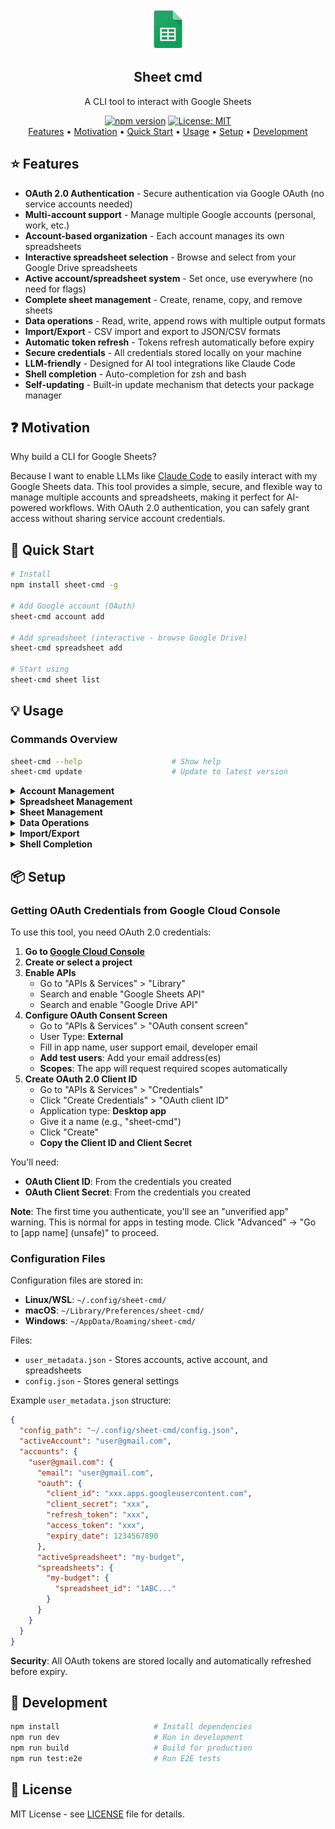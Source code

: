 <div align="center">
<a href="https://www.google.com/sheets/about/" target="_blank" rel="noopener noreferrer">
  <img width="64" src=".github/image/sheet.png" alt="Google Sheets logo">
</a>
<h2>Sheet cmd</h2>
<p>A CLI tool to interact with Google Sheets</p>
<p>
  <a href="https://www.npmjs.com/package/sheet-cmd"><img src="https://img.shields.io/npm/v/sheet-cmd.svg" alt="npm version"></a>
  <a href="https://opensource.org/licenses/MIT"><img src="https://img.shields.io/badge/License-MIT-yellow.svg" alt="License: MIT"></a>
  <br>
  <a href="#star-features">Features</a> • <a href="#question-motivation">Motivation</a> • <a href="#rocket-quick-start">Quick Start</a> • <a href="#bulb-usage">Usage</a> • <a href="#package-setup">Setup</a> • <a href="#wrench-development">Development</a>
</p>

</div>

## :star: Features

- **OAuth 2.0 Authentication** - Secure authentication via Google OAuth (no service accounts needed)
- **Multi-account support** - Manage multiple Google accounts (personal, work, etc.)
- **Account-based organization** - Each account manages its own spreadsheets
- **Interactive spreadsheet selection** - Browse and select from your Google Drive spreadsheets
- **Active account/spreadsheet system** - Set once, use everywhere (no need for flags)
- **Complete sheet management** - Create, rename, copy, and remove sheets
- **Data operations** - Read, write, append rows with multiple output formats
- **Import/Export** - CSV import and export to JSON/CSV formats
- **Automatic token refresh** - Tokens refresh automatically before expiry
- **Secure credentials** - All credentials stored locally on your machine
- **LLM-friendly** - Designed for AI tool integrations like Claude Code
- **Shell completion** - Auto-completion for zsh and bash
- **Self-updating** - Built-in update mechanism that detects your package manager

## :question: Motivation

Why build a CLI for Google Sheets?

Because I want to enable LLMs like [Claude Code](https://www.anthropic.com/claude-code) to easily interact with my Google Sheets data. This tool provides a simple, secure, and flexible way to manage multiple accounts and spreadsheets, making it perfect for AI-powered workflows. With OAuth 2.0 authentication, you can safely grant access without sharing service account credentials.

## :rocket: Quick Start

```bash
# Install
npm install sheet-cmd -g

# Add Google account (OAuth)
sheet-cmd account add

# Add spreadsheet (interactive - browse Google Drive)
sheet-cmd spreadsheet add

# Start using
sheet-cmd sheet list
```

## :bulb: Usage

### Commands Overview

```bash
sheet-cmd --help                    # Show help
sheet-cmd update                    # Update to latest version
```

<details>
<summary><b>Account Management</b></summary>

```bash
sheet-cmd account add                   # Add Google account via OAuth
sheet-cmd account list                  # List all accounts (* = active)
sheet-cmd account select <email>        # Select active account
sheet-cmd account remove <email>        # Remove account
sheet-cmd account reauth                # Re-authenticate active account
```

</details>

<details>
<summary><b>Spreadsheet Management</b></summary>

All spreadsheet commands use the active account.

```bash
sheet-cmd spreadsheet add                      # Add spreadsheet (interactive - browse Google Drive)
sheet-cmd spreadsheet add --id <spreadsheet-id> # Add spreadsheet by ID (manual entry)
sheet-cmd spreadsheet list                     # List all spreadsheets (* = active)
sheet-cmd spreadsheet select <name>            # Select active spreadsheet
sheet-cmd spreadsheet active                   # Show currently active spreadsheet
sheet-cmd spreadsheet remove [name]            # Remove spreadsheet
```

</details>

<details>
<summary><b>Sheet Management</b></summary>

All sheet commands use the active spreadsheet if `-s` flag is not specified.

```bash
sheet-cmd sheet list                              # List all sheet
sheet-cmd sheet add -n <name>                      # Add a new sheet
sheet-cmd sheet remove -n <name>                   # Remove a sheet
sheet-cmd sheet rename -n <old> --new-name <new>  # Rename a sheet
sheet-cmd sheet copy -n <name> --to <new>         # Copy a sheet
```

</details>

<details>
<summary><b>Data Operations</b></summary>

```bash
# Read sheet content
sheet-cmd sheet read -n <name>                    # Read in markdown format
sheet-cmd sheet read -n <name> -o csv             # Read in CSV format
sheet-cmd sheet read -n <name> -f                 # Read with formulas
sheet-cmd sheet read -n <name> -e output.md       # Save to file

# Write to cells
sheet-cmd sheet write -n <name> -c A1 -v "Hello"   # Write to single cell
sheet-cmd sheet write -n <name> -r A1:B2 -v "val1, val2; val3, val4"  # Write to range

# Append rows
sheet-cmd sheet append -n <name> -v "col1, col2, col3"  # Append new row
```

</details>

<details>
<summary><b>Import/Export</b></summary>

```bash
# Import CSV
sheet-cmd sheet import -n <name> -f data.csv        # Import CSV with headers
sheet-cmd sheet import -n <name> -f data.csv --skip-header  # Skip first row

# Export data
sheet-cmd sheet export -n <name> -f json -o output.json # Export to JSON
sheet-cmd sheet export -n <name> -f csv -o output.csv   # Export to CSV
sheet-cmd sheet export -n <name> -r B2:I25 -f csv       # Export range to CSV
```

</details>

<details>
<summary><b>Shell Completion</b></summary>

```bash
# Install completion
sheet-cmd completion install

# Reload shell
source ~/.zshrc   # for zsh
source ~/.bashrc  # for bash

# Use sheet completion
sheet-cmd <TAB>
sheet-cmd spreadsheet <TAB>
sheet-cmd sheet <TAB>
```

</details>

## :package: Setup

### Getting OAuth Credentials from Google Cloud Console

To use this tool, you need OAuth 2.0 credentials:

1. **Go to [Google Cloud Console](https://console.cloud.google.com/)**
2. **Create or select a project**
3. **Enable APIs**
   - Go to "APIs & Services" > "Library"
   - Search and enable "Google Sheets API"
   - Search and enable "Google Drive API"
4. **Configure OAuth Consent Screen**
   - Go to "APIs & Services" > "OAuth consent screen"
   - User Type: **External**
   - Fill in app name, user support email, developer email
   - **Add test users**: Add your email address(es)
   - **Scopes**: The app will request required scopes automatically
5. **Create OAuth 2.0 Client ID**
   - Go to "APIs & Services" > "Credentials"
   - Click "Create Credentials" > "OAuth client ID"
   - Application type: **Desktop app**
   - Give it a name (e.g., "sheet-cmd")
   - Click "Create"
   - **Copy the Client ID and Client Secret**

You'll need:
- **OAuth Client ID**: From the credentials you created
- **OAuth Client Secret**: From the credentials you created

**Note**: The first time you authenticate, you'll see an "unverified app" warning. This is normal for apps in testing mode. Click "Advanced" → "Go to [app name] (unsafe)" to proceed.

### Configuration Files

Configuration files are stored in:
- **Linux/WSL**: `~/.config/sheet-cmd/`
- **macOS**: `~/Library/Preferences/sheet-cmd/`
- **Windows**: `~/AppData/Roaming/sheet-cmd/`

Files:
- `user_metadata.json` - Stores accounts, active account, and spreadsheets
- `config.json` - Stores general settings

Example `user_metadata.json` structure:
```json
{
  "config_path": "~/.config/sheet-cmd/config.json",
  "activeAccount": "user@gmail.com",
  "accounts": {
    "user@gmail.com": {
      "email": "user@gmail.com",
      "oauth": {
        "client_id": "xxx.apps.googleusercontent.com",
        "client_secret": "xxx",
        "refresh_token": "xxx",
        "access_token": "xxx",
        "expiry_date": 1234567890
      },
      "activeSpreadsheet": "my-budget",
      "spreadsheets": {
        "my-budget": {
          "spreadsheet_id": "1ABC..."
        }
      }
    }
  }
}
```

**Security**: All OAuth tokens are stored locally and automatically refreshed before expiry.

## :wrench: Development

```bash
npm install                     # Install dependencies
npm run dev                     # Run in development
npm run build                   # Build for production
npm run test:e2e                # Run E2E tests
```

## :scroll: License

MIT License - see [LICENSE](LICENSE) file for details.
